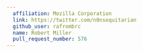```yaml
---
  affiliation: Mozilla Corporation
  link: https://twitter.com/n0nsequitarian
  github_user: rafrombrc
  name: Robert Miller
  pull_request_number: 576
---
```

